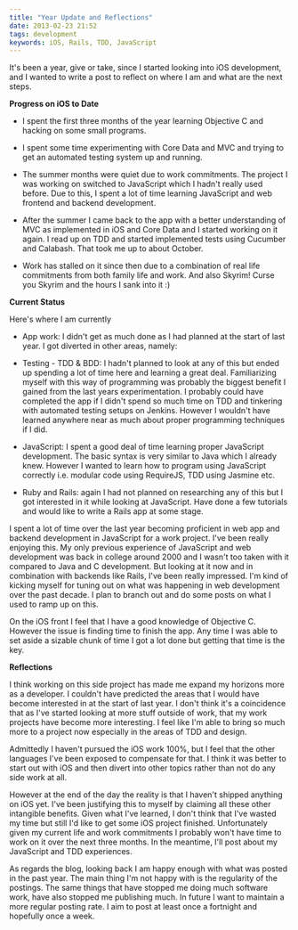 ```yaml
---
title: "Year Update and Reflections"
date: 2013-02-23 21:52
tags: development
keywords: iOS, Rails, TDD, JavaScript
---
```


It's been a year, give or take, since I started looking into iOS development, and I wanted to write a post to reflect on where I am and what are the next steps.

**Progress on iOS to Date**

* I spent the first three months of the year learning Objective C and hacking on some small programs. 

* I spent some time experimenting with Core Data and MVC and trying to get an automated testing system up and running.

* The summer months were quiet due to work commitments. The project I was working on switched to JavaScript which I hadn't really used before. Due to this, I spent a lot of time learning JavaScript and web frontend and backend development.

* After the summer I came back to the app with a better understanding of MVC as implemented in iOS and Core Data and I started working on it again. I read up on TDD and started implemented tests using Cucumber and Calabash. That took me up to about October.

* Work has stalled on it since then due to a combination of real life commitments from both family life and work. And also Skyrim! Curse you Skyrim and the hours I sank into it :)

**Current Status**

Here's where I am currently

* App work: I didn't get as much done as I had planned at the start of last year. I got diverted in other areas, namely: 

* Testing - TDD & BDD: I hadn't planned to look at any of this but ended up spending a lot of time here and learning a great deal. Familiarizing myself with this way of programming was probably the biggest benefit I gained from the last years experimentation. I probably could have completed the app if I didn't spend so much time on TDD and tinkering with automated testing setups on Jenkins. However I wouldn't have learned anywhere near as much about proper programming techniques if I did.

* JavaScript: I spent a good deal of time learning proper JavaScript development. The basic syntax is very similar to Java which I already knew. However I wanted to learn how to program using JavaScript correctly i.e. modular code using RequireJS, TDD using Jasmine etc.

* Ruby and Rails: again I had not planned on researching any of this but I got interested in it while looking at JavaScript. Have done a few tutorials and would like to write a Rails app at some stage.

I spent a lot of time over the last year becoming proficient in web app and backend development in JavaScript for a work project. I've been really enjoying this. My only previous experience of JavaScript and web development was back in college around 2000 and I wasn't too taken with it compared to Java and C development. But looking at it now and in combination with backends like Rails, I've been really impressed. I'm kind of kicking myself for tuning out on what was happening in web development over the past decade. I plan to branch out and do some posts on what I used to ramp up on this.

On the iOS front I feel that I have a good knowledge of Objective C. However the issue is finding time to finish the app. Any time I was able to set aside a sizable chunk of time I got a lot done but getting that time is the key.

**Reflections**

I think working on this side project has made me expand my horizons more as a developer. I couldn't have predicted the areas that I would have become interested in at the start of last year. I don't think it's a coincidence that as I've started looking at more stuff outside of work, that my work projects have become more interesting. I feel like I'm able to bring so much more to a project now especially in the areas of TDD and design.

Admittedly I haven't pursued the iOS work 100%, but I feel that the other languages I've been exposed to compensate for that. I think it was better to start out with iOS and then divert into other topics rather than not do any side work at all.

However at the end of the day the reality is that I haven't shipped anything on iOS yet. I've been justifying this to myself by claiming all these other intangible benefits. Given what I've learned, I don't think that I've wasted my time but still I'd like to get some iOS project finished. Unfortunately given my current life and work commitments I probably won't have time to work on it over the next three months. In the meantime, I'll post about my JavaScript and TDD experiences.

As regards the blog, looking back I am happy enough with what was posted in the past year. The main thing I'm not happy with is the regularity of the postings. The same things that have stopped me doing much software work, have also stopped me publishing much. In future I want to maintain a more regular posting rate. I aim to post at least once a fortnight and hopefully once a week.